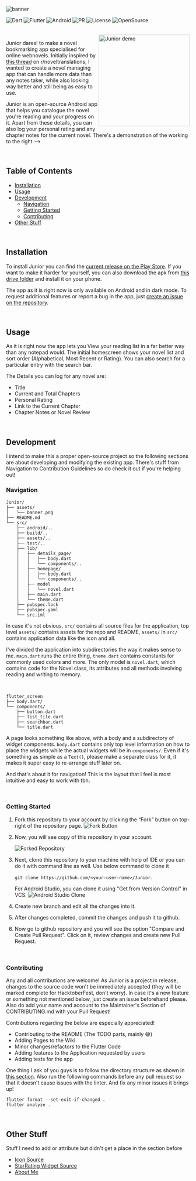 ![banner](https://github.com/OverPoweredDev/Junior/blob/master/misc/banner.png)

![Dart](https://img.shields.io/badge/Dart-blue?style=for-the-badge&logo=dart&logoColor=white)
![Flutter](https://img.shields.io/badge/Flutter-lightblue?style=for-the-badge&logo=flutter&logoColor=darkblue)
![Android](https://img.shields.io/badge/Android-lightgreen?style=for-the-badge&logo=android&logoColor=darkgreen)
![PR](https://img.shields.io/badge/PRs-welcome-red?style=for-the-badge)
![License](https://img.shields.io/badge/License-GPL3-purple?style=for-the-badge)
![OpenSource](https://img.shields.io/badge/Open%20Source-greun?style=for-the-badge)

<br>

<img align="right" width="250" src="https://github.com/OverPoweredDev/Junior/blob/master/misc/Junior_demo.gif" alt="Junior demo">

Junior dares! to make a novel bookmarking app specialised for online webnovels. Initially inspired
by [this thread](https://www.reddit.com/r/noveltranslations/comments/p8hx5a/i_want_to_know_if_anyone_does_this_too_and_if_not/h9qt309) on r/noveltranslations, I
wanted to create a novel managing app that can handle more data than any notes taker, while also looking way better and still being as easy to use.

Junior is an open-source Android app that helps you catalogue the novel you're reading and your progress on it. Apart from these details, you can also log your
personal rating and any chapter notes for the current novel. There's a demonstration of the working to the right ⟶


<br>

## Table of Contents

- [Installation](#installation)
- [Usage](#usage)
- [Development](#development)
    - [Navigation](#navigation)
    - [Getting Started](#getting-started)
    - [Contributing](#contributing)
- [Other Stuff](#other-stuff)

<br>

## Installation

To install Junior you can find the [current release on the Play Store](https://play.google.com/store/apps/details?id=com.overpowereddev.junior.src). If you want
to make it harder for yourself, you can also download the apk
from [this drive folder](https://drive.google.com/drive/folders/1rwawC45TR2Fu8pQFKax5P_FVzVsjeiHa?usp=sharing) and install it on your phone.

The app as it is right now is only available on Android and in dark mode. To request additional features or report a bug in the app,
just [create an issue on the repository](https://github.com/OverPoweredDev/Junior/issues/new/choose).

<br>

## Usage

As it is right now the app lets you View your reading list in a far better way than any notepad would. The initial homescreen shows your novel list and sort
order (Alphabetical, Most Recent or Rating). You can also search for a particular entry with the search bar.

The Details you can log for any novel are:

- Title
- Current and Total Chapters
- Personal Rating
- Link to the Current Chapter
- Chapter Notes or Novel Review

<br>

## Development

I intend to make this a proper open-source project so the following sections are about developing and modifying the existing app. There's stuff from Navigation
to Contribution Guidelines so do check it out if you're helping out!

### Navigation

```shell
Junior/
├── assets/
│   └── banner.png
├── README.md
└── src/
    ├── android/..
    ├── build/..
    ├── assets/..
    ├── test/..
    ├── lib/
    │   ├── details_page/
    │   │   ├── body.dart
    │   │   └── components/..
    │   ├── homepage/
    │   │   ├── body.dart
    │   │   └── components/..
    │   ├── model
    │   │   └── novel.dart
    │   ├── main.dart
    │   └── theme.dart
    ├── pubspec.lock
    ├── pubspec.yaml
    └── src.iml
```

In case it's not obvious, `src/` contains all source files for the application, top level `assets/` contains assets for the repo and README, `assets/` in `src/`
contains application data like the icon and all.

I've divided the application into subdirectories the way it makes sense to me. `main.dart` runs the entire thing, `theme.dart` contains constants for commonly
used colors and more. The only model is `novel.dart`, which contains code for the Novel class, its attributes and all methods involving reading and writing to
memory.

<br>

```shell
flutter_screen
├── body.dart/
└── components/
    ├── button.dart
    ├── list_tile.dart
    ├── searchbar.dart
    └── title.dart
```

A page looks something like above, with a body and a subdirectory of widget components. `body.dart` contains only top level information on how to place the
widgets while the actual widgets will be in `components/`. Even if it's something as simple as a `Text()`, please make a separate class for it, it makes it
super easy to re-arrange stuff later on.

And that's about it for navigation! This is the layout that I feel is most intuitive and easy to work with tbh.

<br>

### Getting Started

1. Fork this repository to your account by clicking the “Fork” button on top-right of the repository page.
	![Fork Button](https://i.postimg.cc/3wn7mr1j/fork.png)

2. Now, you will see copy of this repository in your account.

	![Forked Repository](https://i.postimg.cc/k5XPJ3C2/repo.png)

3. Next, clone this repository to your machine with help of IDE or you can do it with command line as well. Use below command to clone it

	`git clone https://github.com/<your-user-name>/Junior`.
	
	For Android Studio, you can clone it using "Get from Version Control" in VCS.
	![Android Studio Clone](https://i.postimg.cc/Kj4YR3yg/clone.png)
	
4. Create new branch and edit all the changes into it.

5. After changes completed, commit the changes and push it to github.

6. Now go to github repository and you will see the option "Compare and Create Pull Request". Click on it, review changes and create new Pull Request.

<br>

### Contributing

Any and all contributions are welcome! As Junior is a project in release, changes to the source code won't be immediately accepted (they will be marked complete
for HacktoberFest, don't worry). In case it's a new feature or something not mentioned below, just create an issue beforehand please. Also do add your name and
account to the Maintainer's Section of CONTRIBUTING.md with your Pull Request!

Contributions regarding the below are especially appreciated!

- Contributing to the README (The TODO parts, mainly 😅)
- Adding Pages to the Wiki
- Minor changes/refactors to the Flutter Code
- Adding features to the Application requested by users
- Adding tests for the app

One thing I ask of you guys is to follow the directory structure as shown in [this section](#navigation). Also run the following commands before any pull
request so that it doesn't cause issues with the linter. And fix any minor issues it brings up!

```shell
flutter format --set-exit-if-changed .
flutter analyze .
```

<br>

## Other Stuff

Stuff I need to add or attribute but didn't get a place in the section before

- [Icon Source](https://www.rawpixel.com/image/2869824/free-illustration-image-reading-book-books-images-earth-tone)
- [StarRating Widget Source](https://gist.github.com/sma/1f22ef926ef878f10915aa9e00bc9eaa)
- [About Me](https://github.com/OverPoweredDev)
